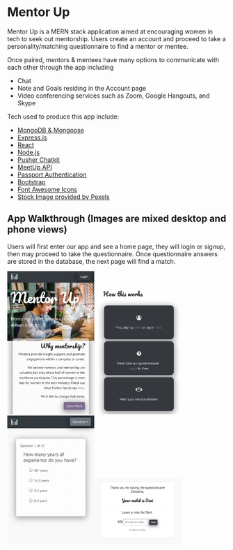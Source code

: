 # Mentor Up

Mentor Up is a MERN stack application aimed at encouraging women in tech to seek out mentorship.  Users create an account and proceed to take a personality/matching questionnaire to find a mentor or mentee.  

Once paired, mentors & mentees have many options to communicate with each other through the app including 
* Chat
* Note and Goals residing in the Account page
* Video conferencing services such as Zoom, Google Hangouts, and Skype

Tech used to produce this app include: 
* [MongoDB & Mongoose](https://www.mongodb.com/)
* [Express.js](https://expressjs.com/en/guide/routing.html)
* [React](https://reactjs.org/)
* [Node.js](https://nodejs.org/en/)
* [Pusher Chatkit](https://pusher.com/chatkit)
* [MeetUp API](https://www.meetup.com/meetup_api/)
* [Passport Authentication](http://www.passportjs.org/)
* [Bootstrap](https://getbootstrap.com/)
* [Font Awesome Icons](https://fontawesome.com/v4.7.0/icons/)
* [Stock Image provided by Pexels](https://www.pexels.com/)

## App Walkthrough (Images are mixed desktop and phone views)

Users will first enter our app and see a home page, they will login or signup, then may proceed to take the questionnaire.  Once questionnaire answers are stored in the database, the next page will find a match.

<img src="./readMeImg/phonedemohome.JPG" alt="phone homepage" width="200px" /><img src="./readMeImg/phonedemo2.JPG" alt="phone homepage" width="200px" /><img src="./readMeImg/quizphonedemo.JPG" alt="phone homepage" width="200px" /><img src="./readMeImg/match.png" alt="match" width="200px" />


